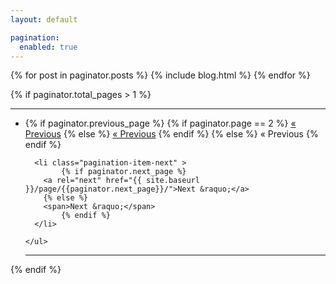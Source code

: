 ```yaml
---
layout: default

pagination:
  enabled: true
---
```


{% for post in paginator.posts %}
  {% include blog.html %}
{% endfor %}

{% if paginator.total_pages > 1 %}
<nav class="pagination" role="navigation">
  <hr/>
    <ul>
      <li class="pagination-item-prev" >
            {% if paginator.previous_page %}
        {% if paginator.page == 2 %}
              <a rel="prev" href="{{ site.baseurl }}/">&laquo; Previous</a>
          {% else %}
          <a rel="prev" href="{{ site.baseurl }}/page/{{paginator.previous_page}}/">&laquo; Previous</a>
          {% endif %}
        {% else %}
        <span>&laquo; Previous</span>
            {% endif %}
      </li>
  
  
      <li class="pagination-item-next" >
            {% if paginator.next_page %}
        <a rel="next" href="{{ site.baseurl }}/page/{{paginator.next_page}}/">Next &raquo;</a>
        {% else %}
        <span>Next &raquo;</span>
            {% endif %}
      </li>
  
    </ul>
  <hr/>
</nav>
{% endif %}